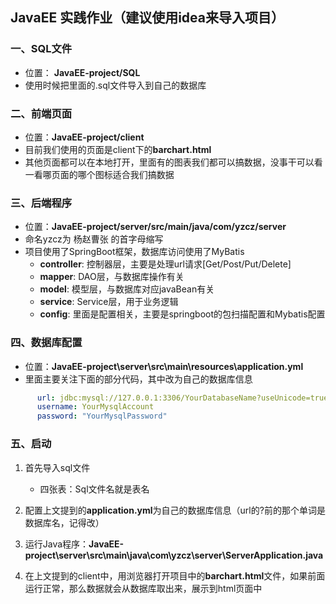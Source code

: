 ## JavaEE 实践作业（建议使用idea来导入项目）

### 一、SQL文件
* 位置： **JavaEE-project/SQL**
* 使用时候把里面的.sql文件导入到自己的数据库

### 二、前端页面
* 位置：**JavaEE-project/client**
* 目前我们使用的页面是client下的**barchart.html**
* 其他页面都可以在本地打开，里面有的图表我们都可以搞数据，没事干可以看一看哪页面的哪个图标适合我们搞数据

### 三、后端程序
* 位置：**JavaEE-project/server/src/main/java/com/yzcz/server**
* 命名yzcz为 杨赵曹张 的首字母缩写
* 项目使用了SpringBoot框架，数据库访问使用了MyBatis
    - **controller**: 控制器层，主要是处理url请求[Get/Post/Put/Delete]
    - **mapper**: DAO层，与数据库操作有关
    - **model**: 模型层，与数据库对应javaBean有关
    - **service**: Service层，用于业务逻辑
    - **config**: 里面是配置相关，主要是springboot的包扫描配置和Mybatis配置

### 四、数据库配置
* 位置：**JavaEE-project\server\src\main\resources\application.yml**
* 里面主要关注下面的部分代码，其中改为自己的数据库信息
```yaml
      url: jdbc:mysql://127.0.0.1:3306/YourDatabaseName?useUnicode=true&characterEncoding=utf-8&useSSL=false&serverTimezone=UTC
      username: YourMysqlAccount
      password: "YourMysqlPassword"
```

### 五、启动
1. 首先导入sql文件
    - 四张表：Sql文件名就是表名

2. 配置上文提到的**application.yml**为自己的数据库信息（url的?前的那个单词是数据库名，记得改）

3. 运行Java程序：**JavaEE-project\server\src\main\java\com\yzcz\server\ServerApplication.java**
    
4. 在上文提到的client中，用浏览器打开项目中的**barchart.html**文件，如果前面运行正常，那么数据就会从数据库取出来，展示到html页面中



